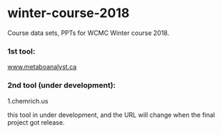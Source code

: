 # winter-course-2018

Course data sets, PPTs for WCMC Winter course 2018.


### 1st tool: 
www.metaboanalyst.ca

### 2nd tool (under development):
1.chemrich.us 

this tool in under development, and the URL will change when the final project got release. 
